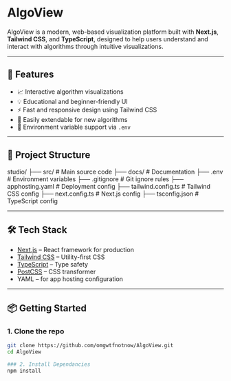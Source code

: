 # AlgoView

AlgoView is a modern, web-based visualization platform built with **Next.js**, **Tailwind CSS**, and **TypeScript**, designed to help users understand and interact with algorithms through intuitive visualizations.

---

## 🚀 Features

- 📈 Interactive algorithm visualizations
- 💡 Educational and beginner-friendly UI
- ⚡ Fast and responsive design using Tailwind CSS
- 🔧 Easily extendable for new algorithms
- 🔐 Environment variable support via `.env`

---

## 📁 Project Structure
studio/
├── src/                 # Main source code
├── docs/                # Documentation
├── .env                 # Environment variables
├── .gitignore           # Git ignore rules
├── apphosting.yaml      # Deployment config
├── tailwind.config.ts   # Tailwind CSS config
├── next.config.ts       # Next.js config
├── tsconfig.json        # TypeScript config

---

## 🛠️ Tech Stack

- [Next.js](https://nextjs.org/) – React framework for production
- [Tailwind CSS](https://tailwindcss.com/) – Utility-first CSS
- [TypeScript](https://www.typescriptlang.org/) – Type safety
- [PostCSS](https://postcss.org/) – CSS transformer
- YAML – for app hosting configuration

---

## 📦 Getting Started

### 1. Clone the repo

```bash
git clone https://github.com/omgwtfnotnow/AlgoView.git
cd AlgoView

### 2. Install Dependancies
npm install
